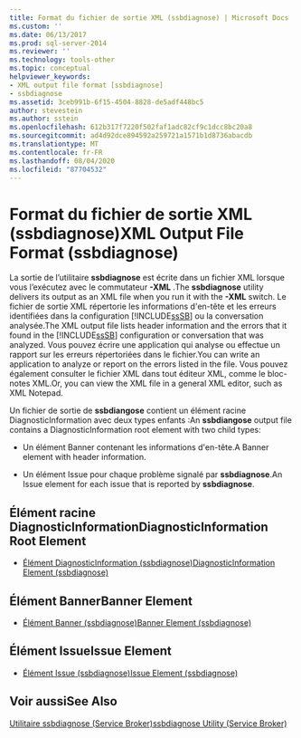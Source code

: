 ```yaml
---
title: Format du fichier de sortie XML (ssbdiagnose) | Microsoft Docs
ms.custom: ''
ms.date: 06/13/2017
ms.prod: sql-server-2014
ms.reviewer: ''
ms.technology: tools-other
ms.topic: conceptual
helpviewer_keywords:
- XML output file format [ssbdiagnose]
- ssbdiagnose
ms.assetid: 3ceb991b-6f15-4504-8828-de5adf448bc5
author: stevestein
ms.author: sstein
ms.openlocfilehash: 612b317f7220f502faf1adc82cf9c1dcc8bc20a8
ms.sourcegitcommit: ad4d92dce894592a259721a1571b1d8736abacdb
ms.translationtype: MT
ms.contentlocale: fr-FR
ms.lasthandoff: 08/04/2020
ms.locfileid: "87704532"
---
```

# <a name="xml-output-file-format-ssbdiagnose"></a><span data-ttu-id="366d2-102">Format du fichier de sortie XML (ssbdiagnose)</span><span class="sxs-lookup"><span data-stu-id="366d2-102">XML Output File Format (ssbdiagnose)</span></span>
  <span data-ttu-id="366d2-103">La sortie de l’utilitaire **ssbdiagnose** est écrite dans un fichier XML lorsque vous l’exécutez avec le commutateur **-XML** .</span><span class="sxs-lookup"><span data-stu-id="366d2-103">The **ssbdiagnose** utility delivers its output as an XML file when you run it with the **-XML** switch.</span></span> <span data-ttu-id="366d2-104">Le fichier de sortie XML répertorie les informations d'en-tête et les erreurs identifiées dans la configuration [!INCLUDE[ssSB](../../includes/sssb-md.md)] ou la conversation analysée.</span><span class="sxs-lookup"><span data-stu-id="366d2-104">The XML output file lists header information and the errors that it found in the [!INCLUDE[ssSB](../../includes/sssb-md.md)] configuration or conversation that was analyzed.</span></span> <span data-ttu-id="366d2-105">Vous pouvez écrire une application qui analyse ou effectue un rapport sur les erreurs répertoriées dans le fichier.</span><span class="sxs-lookup"><span data-stu-id="366d2-105">You can write an application to analyze or report on the errors listed in the file.</span></span> <span data-ttu-id="366d2-106">Vous pouvez également consulter le fichier XML dans tout éditeur XML, comme le bloc-notes XML.</span><span class="sxs-lookup"><span data-stu-id="366d2-106">Or, you can view the XML file in a general XML editor, such as XML Notepad.</span></span>  
  
 <span data-ttu-id="366d2-107">Un fichier de sortie de **ssbdiangose** contient un élément racine DiagnosticInformation avec deux types enfants :</span><span class="sxs-lookup"><span data-stu-id="366d2-107">An **ssbdiangose** output file contains a DiagnosticInformation root element with two child types:</span></span>  
  
-   <span data-ttu-id="366d2-108">Un élément Banner contenant les informations d'en-tête.</span><span class="sxs-lookup"><span data-stu-id="366d2-108">A Banner element with header information.</span></span>  
  
-   <span data-ttu-id="366d2-109">Un élément Issue pour chaque problème signalé par **ssbdiagnose**.</span><span class="sxs-lookup"><span data-stu-id="366d2-109">An Issue element for each issue that is reported by **ssbdiagnose**.</span></span>  
  
## <a name="diagnosticinformation-root-element"></a><span data-ttu-id="366d2-110">Élément racine DiagnosticInformation</span><span class="sxs-lookup"><span data-stu-id="366d2-110">DiagnosticInformation Root Element</span></span>  
  
-   [<span data-ttu-id="366d2-111">Élément DiagnosticInformation &#40;ssbdiagnose&#41;</span><span class="sxs-lookup"><span data-stu-id="366d2-111">DiagnosticInformation Element &#40;ssbdiagnose&#41;</span></span>](diagnosticinformation-element-ssbdiagnose.md)  
  
## <a name="banner-element"></a><span data-ttu-id="366d2-112">Élément Banner</span><span class="sxs-lookup"><span data-stu-id="366d2-112">Banner Element</span></span>  
  
-   [<span data-ttu-id="366d2-113">Élément Banner &#40;ssbdiagnose&#41;</span><span class="sxs-lookup"><span data-stu-id="366d2-113">Banner Element &#40;ssbdiagnose&#41;</span></span>](banner-element-ssbdiagnose.md)  
  
## <a name="issue-element"></a><span data-ttu-id="366d2-114">Élément Issue</span><span class="sxs-lookup"><span data-stu-id="366d2-114">Issue Element</span></span>  
  
-   [<span data-ttu-id="366d2-115">Élément Issue &#40;ssbdiagnose&#41;</span><span class="sxs-lookup"><span data-stu-id="366d2-115">Issue Element &#40;ssbdiagnose&#41;</span></span>](issue-element-ssbdiagnose.md)  
  
## <a name="see-also"></a><span data-ttu-id="366d2-116">Voir aussi</span><span class="sxs-lookup"><span data-stu-id="366d2-116">See Also</span></span>  
 [<span data-ttu-id="366d2-117">Utilitaire ssbdiagnose &#40;Service Broker&#41;</span><span class="sxs-lookup"><span data-stu-id="366d2-117">ssbdiagnose Utility &#40;Service Broker&#41;</span></span>](ssbdiagnose-utility-service-broker.md)  
  
  
